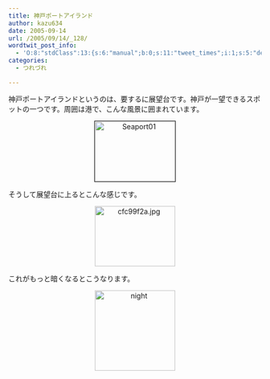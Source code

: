 ```yaml
---
title: 神戸ポートアイランド
author: kazu634
date: 2005-09-14
url: /2005/09/14/_128/
wordtwit_post_info:
  - 'O:8:"stdClass":13:{s:6:"manual";b:0;s:11:"tweet_times";i:1;s:5:"delay";i:0;s:7:"enabled";i:1;s:10:"separation";s:2:"60";s:7:"version";s:3:"3.7";s:14:"tweet_template";b:0;s:6:"status";i:2;s:6:"result";a:0:{}s:13:"tweet_counter";i:2;s:13:"tweet_log_ids";a:1:{i:0;i:2043;}s:9:"hash_tags";a:0:{}s:8:"accounts";a:1:{i:0;s:7:"kazu634";}}'
categories:
  - つれづれ

---
```

<div class="section">
<p>
    神戸ポートアイランドというのは、要するに展望台です。神戸が一望できるスポットの一つです。周囲は港で、こんな風景に囲まれています。
</p>
  
<p>
<center>
<a href="http://image.blog.livedoor.jp/simoom634/imgs/9/9/9975eef2.jpg" onclick="__gaTracker('send', 'event', 'outbound-article', 'http://image.blog.livedoor.jp/simoom634/imgs/9/9/9975eef2.jpg', '');" target="_blank"><img width="160" alt="Seaport01" src="http://image.blog.livedoor.jp/simoom634/imgs/9/9/9975eef2-s.jpg" class="pict" height="120" border="1" /></a>
</center>
</p></p> 
  
<p>
    そうして展望台に上るとこんな感じです。
</p>
  
<p>
<center>
<a href="http://image.blog.livedoor.jp/simoom634/imgs/c/f/cfc99f2a.jpg" onclick="__gaTracker('send', 'event', 'outbound-article', 'http://image.blog.livedoor.jp/simoom634/imgs/c/f/cfc99f2a.jpg', '');" target="_blank"><img width="160" alt="cfc99f2a.jpg" src="http://image.blog.livedoor.jp/simoom634/imgs/c/f/cfc99f2a-s.jpg" class="pict" height="120" border="0" /></a>
</center>
</p></p> 
  
<p>
    これがもっと暗くなるとこうなります。
</p>
  
<p>
<center>
<a href="http://image.blog.livedoor.jp/simoom634/imgs/0/e/0e3d69c8.jpg" onclick="__gaTracker('send', 'event', 'outbound-article', 'http://image.blog.livedoor.jp/simoom634/imgs/0/e/0e3d69c8.jpg', '');" target="_blank"><img width="160" alt="night" src="http://image.blog.livedoor.jp/simoom634/imgs/0/e/0e3d69c8-s.jpg" class="pict" border="0" /></a>
</center>
</p>
</div>